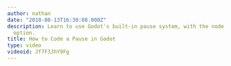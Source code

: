 ```yaml
---
author: nathan
date: "2018-08-13T16:30:08.000Z"
description: Learn to use Godot's built-in pause system, with the node's pause processing
  option.
title: How to Code a Pause in Godot
type: video
videoid: Jf7F3JhY9Fg
---
```

